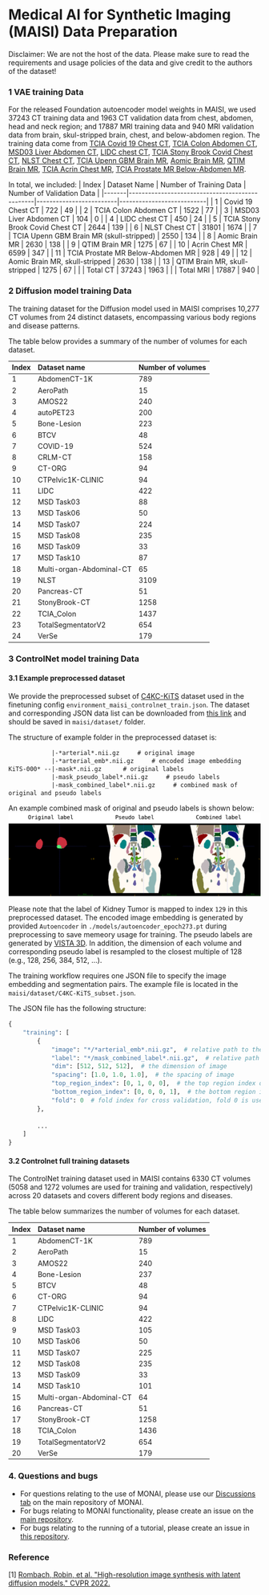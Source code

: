 # Medical AI for Synthetic Imaging (MAISI) Data Preparation

Disclaimer: We are not the host of the data. Please make sure to read the requirements and usage policies of the data and give credit to the authors of the dataset!

### 1 VAE training Data
For the released Foundation autoencoder model weights in MAISI, we used 37243 CT training data and 1963 CT validation data from chest, abdomen, head and neck region; and 17887 MRI training data and 940 MRI validation data from brain, skul-stripped brain, chest, and below-abdomen region.  The training data come from [TCIA Covid 19 Chest CT](https://wiki.cancerimagingarchive.net/display/Public/CT+Images+in+COVID-19#70227107b92475d33ae7421a9b9c426f5bb7d5b3), [TCIA Colon Abdomen CT](https://wiki.cancerimagingarchive.net/pages/viewpage.action?pageId=3539213), [MSD03 Liver Abdomen CT](http://medicaldecathlon.com/), [LIDC chest CT](https://www.cancerimagingarchive.net/collection/lidc-idri/), [TCIA Stony Brook Covid Chest CT](https://www.cancerimagingarchive.net/collection/covid-19-ny-sbu/), [NLST Chest CT](https://www.cancerimagingarchive.net/collection/nlst/), [TCIA Upenn GBM Brain MR](https://wiki.cancerimagingarchive.net/pages/viewpage.action?pageId=70225642), [Aomic Brain MR](https://openneuro.org/datasets/ds003097/versions/1.2.1), [QTIM Brain MR](https://openneuro.org/datasets/ds004169/versions/1.0.7), [TCIA Acrin Chest MR](https://www.cancerimagingarchive.net/collection/acrin-contralateral-breast-mr/), [TCIA Prostate MR Below-Abdomen MR](https://wiki.cancerimagingarchive.net/pages/viewpage.action?pageId=68550661#68550661a2c52df5969d435eae49b9669bea21a6).

In total, we included:
| Index | Dataset Name                                   | Number of Training Data | Number of Validation Data |
|-------|------------------------------------------------|-------------------------|---------------------------|
| 1     | Covid 19 Chest CT                              | 722                     | 49                        |
| 2     | TCIA Colon Abdomen CT                          | 1522                    | 77                        |
| 3     | MSD03 Liver Abdomen CT                         | 104                     | 0                         |
| 4     | LIDC chest CT                                  | 450                     | 24                        |
| 5     | TCIA Stony Brook Covid Chest CT                | 2644                    | 139                       |
| 6     | NLST Chest CT                                  | 31801                   | 1674                      |
| 7     | TCIA Upenn GBM Brain MR (skull-stripped)       | 2550                    | 134                       |
| 8     | Aomic Brain MR                                 | 2630                    | 138                       |
| 9     | QTIM Brain MR                                  | 1275                    | 67                        |
| 10    | Acrin Chest MR                                 | 6599                    | 347                       |
| 11    | TCIA Prostate MR Below-Abdomen MR              | 928                     | 49                        |
| 12    | Aomic Brain MR, skull-stripped                 | 2630                    | 138                       |
| 13    | QTIM Brain MR, skull-stripped                  | 1275                    | 67                        |
|       | Total CT                                       | 37243                   | 1963                      |
|       | Total MRI                                      | 17887                   | 940                       |


### 2 Diffusion model training Data

The training dataset for the Diffusion model used in MAISI comprises 10,277 CT volumes from 24 distinct datasets, encompassing various body regions and disease patterns.

The table below provides a summary of the number of volumes for each dataset.

|Index| Dataset name|Number of volumes|
|:-----|:-----|:-----|
1  | AbdomenCT-1K | 789
2  | AeroPath | 15
3  | AMOS22 | 240
4  | autoPET23 | 200
5  | Bone-Lesion | 223
6  | BTCV | 48
7  | COVID-19 | 524
8  | CRLM-CT | 158
9  | CT-ORG | 94
10 | CTPelvic1K-CLINIC | 94
11 | LIDC | 422
12 | MSD Task03 | 88
13 | MSD Task06 | 50
14 | MSD Task07 | 224
15 | MSD Task08 | 235
16 | MSD Task09 | 33
17 | MSD Task10 | 87
18 | Multi-organ-Abdominal-CT | 65
19 | NLST | 3109
20 | Pancreas-CT | 51
21 | StonyBrook-CT | 1258
22 | TCIA_Colon | 1437
23 | TotalSegmentatorV2 | 654
24 | VerSe | 179

### 3 ControlNet model training Data

#### 3.1 Example preprocessed dataset

We provide the preprocessed subset of [C4KC-KiTS](https://www.cancerimagingarchive.net/collection/c4kc-kits/) dataset used in the finetuning config `environment_maisi_controlnet_train.json`. The dataset and corresponding JSON data list can be downloaded from [this link](https://drive.google.com/drive/folders/1iMStdYxcl26dEXgJEXOjkWvx-I2fYZ2u?usp=sharing) and should be saved in `maisi/dataset/` folder.

The structure of example folder in the preprocessed dataset is:
```
            |-*arterial*.nii.gz     # original image
            |-*arterial_emb*.nii.gz     # encoded image embedding
KiTS-000* --|-mask*.nii.gz      # original labels
            |-mask_pseudo_label*.nii.gz     # pseudo labels
            |-mask_combined_label*.nii.gz     # combined mask of original and pseudo labels

```
An example combined mask of original and pseudo labels is shown below:
![example_combined_mask](../figures/example_combined_mask.png)

Please note that the label of Kidney Tumor is mapped to index `129` in this preprocessed dataset. The encoded image embedding is generated by provided `Autoencoder` in `./models/autoencoder_epoch273.pt` during preprocessing to save memeory usage for training. The pseudo labels are generated by [VISTA 3D](https://github.com/Project-MONAI/VISTA). In addition, the dimension of each volume and corresponding pseudo label is resampled to the closest multiple of 128 (e.g., 128, 256, 384, 512, ...).

The training workflow requires one JSON file to specify the image embedding and segmentation pairs. The example file is located in the `maisi/dataset/C4KC-KiTS_subset.json`.

The JSON file has the following structure:
```python
{
    "training": [
        {
            "image": "*/*arterial_emb*.nii.gz",  # relative path to the image embedding file
            "label": "*/mask_combined_label*.nii.gz",  # relative path to the combined label file
            "dim": [512, 512, 512],  # the dimension of image
            "spacing": [1.0, 1.0, 1.0],  # the spacing of image
            "top_region_index": [0, 1, 0, 0],  # the top region index of the image
            "bottom_region_index": [0, 0, 0, 1],  # the bottom region index of the image
            "fold": 0  # fold index for cross validation, fold 0 is used for training
        },

        ...
    ]
}
```

#### 3.2 Controlnet full training datasets
The ControlNet training dataset used in MAISI contains 6330 CT volumes (5058 and 1272 volumes are used for training and validation, respectively) across 20 datasets and covers different body regions and diseases.

The table below summarizes the number of volumes for each dataset.

|Index| Dataset name|Number of volumes|
|:-----|:-----|:-----|
1 | AbdomenCT-1K | 789
2 | AeroPath | 15
3 | AMOS22 | 240
4 | Bone-Lesion	| 237
5 | BTCV | 48
6 | CT-ORG | 94
7 | CTPelvic1K-CLINIC | 94
8 | LIDC | 422
9 | MSD Task03 | 105
10 | MSD Task06 | 50
11 | MSD Task07 | 225
12 | MSD Task08 | 235
13 | MSD Task09 | 33
14 | MSD Task10 | 101
15 | Multi-organ-Abdominal-CT | 64
16 | Pancreas-CT | 51
17 | StonyBrook-CT | 1258
18 | TCIA_Colon | 1436
19 | TotalSegmentatorV2 | 654
20| VerSe | 179

### 4. Questions and bugs

- For questions relating to the use of MONAI, please use our [Discussions tab](https://github.com/Project-MONAI/MONAI/discussions) on the main repository of MONAI.
- For bugs relating to MONAI functionality, please create an issue on the [main repository](https://github.com/Project-MONAI/MONAI/issues).
- For bugs relating to the running of a tutorial, please create an issue in [this repository](https://github.com/Project-MONAI/Tutorials/issues).

### Reference
[1] [Rombach, Robin, et al. "High-resolution image synthesis with latent diffusion models." CVPR 2022.](https://openaccess.thecvf.com/content/CVPR2022/papers/Rombach_High-Resolution_Image_Synthesis_With_Latent_Diffusion_Models_CVPR_2022_paper.pdf)
